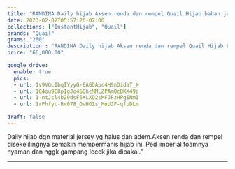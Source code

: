 ```yaml
---
title: "RANDINA Daily hijab Aksen renda dan rempel Quail Hijab bahan jersey"
date: 2023-02-02T05:57:26+07:00
collections: ["InstantHijab", "Quail"]
brands: "Quail"
grams: "260"
description : "RANDINA Daily hijab Aksen renda dan rempel Quail Hijab bahan jersey"
price: "66,000.00"

google_drive:
  enable: true
  pics:
  - url: 1v9VGLIbqIYyyG-EAGDAbc4H9nDidaT_X
  - url: 1C4ou9C8pIgJo46OhcMMLZPAmOcBKX49p
  - url: 1-ntJcl4b29dsF5XLXD2sMFJFzHPgINmI
  - url: 1rPhfyc-Rr078_OvHO1s_MnUJF-qfpDLm

draft: false
---
```


Daily hijab dgn material jersey yg halus dan adem.Aksen renda dan rempel disekelilingnya semakin mempermanis hijab ini. Ped imperial foamnya nyaman dan nggk gampang lecek jika dipakai."

-----------    
 
